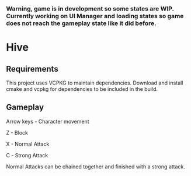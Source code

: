 ### Warning, game is in development so some states are WIP. Currently working on UI Manager and loading states so game does not reach the gameplay state like it did before.

# Hive

## Requirements
This project uses VCPKG to maintain dependencies. Download and install cmake and vcpkg for dependencies to be included in the build.

## Gameplay
Arrow keys - Character movement

Z - Block

X - Normal Attack

C - Strong Attack

Normal Attacks can be chained together and finished with a strong attack.
